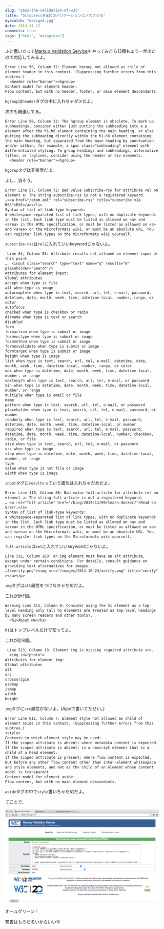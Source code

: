 ```yaml
---
slug: "pass-the-validation-of-w3c"
title: "OctopressをW3Cのバリデーションにパスさせる"
eyecatch: "design4.jpg"
date: 2014-11-12
comments: true
tags: ["html", "octopress"]
---
```


ふと思い立って[Markup Validation Service](http://validator.w3.org/)をやってみたら13個もエラーが出たので対応してみるよ。

<!-- more -->

    Error Line 50, Column 32: Element hgroup not allowed as child of element header in this context. (Suppressing further errors from this subtree.)
      <header role="banner"><hgroup>
    Content model for element header:
    Flow content, but with no header, footer, or main element descendants.

`hgroup`は`header`タグの中に入れちゃダメだよ。

次のも関連してる。

    Error Line 50, Column 32: The hgroup element is obsolete. To mark up subheadings, consider either just putting the subheading into a p element after the h1-h6 element containing the main heading, or else putting the subheading directly within the h1-h6 element containing the main heading, but separated from the main heading by punctuation and/or within, for example, a span class="subheading" element with differentiated styling. To group headings and subheadings, alternative titles, or taglines, consider using the header or div elements.
      <header role="banner"><hgroup>

`hgorup`タグは非推奨だよ。

よし、消そう。

    Error Line 57, Column 72: Bad value subscribe-rss for attribute rel on element a: The string subscribe-rss is not a registered keyword.
    …><a href="/atom.xml" rel="subscribe-rss" title="subscribe via RSS">RSS</a></li>
    Syntax of list of link-type keywords:
    A whitespace-separated list of link types, with no duplicate keywords in the list. Each link type must be listed as allowed on <a> and <area> in the HTML specification, or must be listed as allowed on <a> and <area> on the Microformats wiki, or must be an absolute URL. You can register link types on the Microformats wiki yourself.

`subscribe-rss`は`rel`に入れていいkeywordじゃないよ。

     Line 64, Column 81: Attribute results not allowed on element input at this point.
    …  <input class="search" type="text" name="q" results="0" placeholder="Search"/>
    Attributes for element input:
    Global attributes
    accept when type is file
    alt when type is image
    autocomplete when type is text, search, url, tel, e-mail, password, datetime, date, month, week, time, datetime-local, number, range, or color
    autofocus
    checked when type is checkbox or radio
    dirname when type is text or search
    disabled
    form
    formaction when type is submit or image
    formenctype when type is submit or image
    formmethod when type is submit or image
    formnovalidate when type is submit or image
    formtarget when type is submit or image
    height when type is image
    list when type is text, search, url, tel, e-mail, datetime, date, month, week, time, datetime-local, number, range, or color
    max when type is datetime, date, month, week, time, datetime-local, number, or range
    maxlength when type is text, search, url, tel, e-mail, or password
    min when type is datetime, date, month, week, time, datetime-local, number, or range
    multiple when type is email or file
    name
    pattern when type is text, search, url, tel, e-mail, or password
    placeholder when type is text, search, url, tel, e-mail, password, or number
    readonly when type is text, search, url, tel, e-mail, password, datetime, date, month, week, time, datetime-local, or number
    required when type is text, search, url, tel, e-mail, password, datetime, date, month, week, time, datetime-local, number, checkbox, radio, or file
    size when type is text, search, url, tel, e-mail, or password
    src when type is image
    step when type is datetime, date, month, week, time, datetime-local, number, or range
    type
    value when type is not file or image
    width when type is image

`input`タグに`results`っていう属性は入れちゃだめだよ。

    Error Line 110, Column 66: Bad value full-article for attribute rel on element a: The string full-article is not a registered keyword.
    … <a rel="full-article" href="/blog/2014/11/09/learn-docker/">Read on &rarr;</a>
    Syntax of list of link-type keywords:
    A whitespace-separated list of link types, with no duplicate keywords in the list. Each link type must be listed as allowed on <a> and <area> in the HTML specification, or must be listed as allowed on <a> and <area> on the Microformats wiki, or must be an absolute URL. You can register link types on the Microformats wiki yourself.

`full-article`は`rel`に入れていいkeywordじゃないよ。

    Line 332, Column 100: An img element must have an alt attribute, except under certain conditions. For details, consult guidance on providing text alternatives for images.
    …3/verify.png"><img src="/images/2014-10-23/verify.png" title="verify" ></a></p>

`img`タグは`alt`属性をつけなきゃだめだよ。

これが計7個。

    Warning Line 511, Column 6: Consider using the h1 element as a top-level heading only (all h1 elements are treated as top-level headings by many screen readers and other tools).
      <h1>About Me</h1>

`h1`はトップレベルだけで使ってよ。

これが計8個。

     Line 513, Column 18: Element img is missing required attribute src.
      <img id="photo">
    Attributes for element img:
    Global attributes
    alt
    src
    crossorigin
    usemap
    ismap
    width
    height

`img`タグに`src`属性がないよ。(Ajaxで書いてたせい。)

    Error Line 612, Column 7: Element style not allowed as child of element aside in this context. (Suppressing further errors from this subtree.)
    <style>
    Contexts in which element style may be used:
    If the scoped attribute is absent: where metadata content is expected.
    If the scoped attribute is absent: in a noscript element that is a child of a head element.
    If the scoped attribute is present: where flow content is expected, but before any other flow content other than inter-element whitespace and style elements, and not as the child of an element whose content model is transparent.
    Content model for element aside:
    Flow content, but with no main element descendants.

`aside`タグの中で`style`書いちゃだめだよ。


てことで、

[<img src="/images/2014-11-12/green.png" class="image" alt="green">](/images/2014-11-12/green.png)

オールグリーン！

警告はもうだるいからいいや
